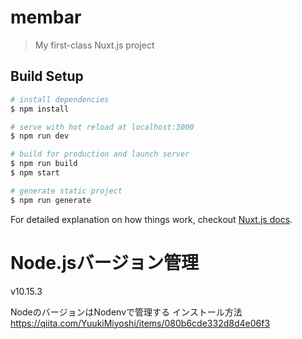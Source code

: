 # membar

> My first-class Nuxt.js project

## Build Setup

``` bash
# install dependencies
$ npm install

# serve with hot reload at localhost:3000
$ npm run dev

# build for production and launch server
$ npm run build
$ npm start

# generate static project
$ npm run generate
```

For detailed explanation on how things work, checkout [Nuxt.js docs](https://nuxtjs.org).



# Node.jsバージョン管理

v10.15.3

NodeのバージョンはNodenvで管理する
インストール方法
https://qiita.com/YuukiMiyoshi/items/080b6cde332d8d4e06f3
